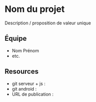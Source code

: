 # Nom du projet

Description / proposition de valeur unique

## Équipe

* Nom Prénom
* etc.

## Resources

* git serveur + js : 
* git android : 
* URL de publication : 


